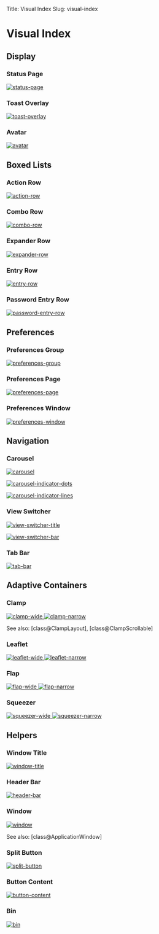Title: Visual Index
Slug: visual-index

# Visual Index

## Display

### Status Page

[<picture>
  <source srcset="status-page-dark.png" media="(prefers-color-scheme: dark)">
  <img src="status-page.png" alt="status-page">
</picture>](class.StatusPage.html)

### Toast Overlay

[<picture>
  <source srcset="toast-overlay-dark.png" media="(prefers-color-scheme: dark)">
  <img src="toast-overlay.png" alt="toast-overlay">
</picture>](class.ToastOverlay.html)

### Avatar

[<picture>
  <source srcset="avatar-dark.png" media="(prefers-color-scheme: dark)">
  <img src="avatar.png" alt="avatar">
</picture>](class.Avatar.html)

## Boxed Lists

### Action Row

[<picture>
  <source srcset="action-row-dark.png" media="(prefers-color-scheme: dark)">
  <img src="action-row.png" alt="action-row">
</picture>](class.ActionRow.html)

### Combo Row

[<picture>
  <source srcset="combo-row-dark.png" media="(prefers-color-scheme: dark)">
  <img src="combo-row.png" alt="combo-row">
</picture>](class.ComboRow.html)

### Expander Row

[<picture>
  <source srcset="expander-row-dark.png" media="(prefers-color-scheme: dark)">
  <img src="expander-row.png" alt="expander-row">
</picture>](class.ExpanderRow.html)

### Entry Row

[<picture>
  <source srcset="entry-row-dark.png" media="(prefers-color-scheme: dark)">
  <img src="entry-row.png" alt="entry-row">
</picture>](class.EntryRow.html)

### Password Entry Row

[<picture>
  <source srcset="password-entry-row-dark.png" media="(prefers-color-scheme: dark)">
  <img src="password-entry-row.png" alt="password-entry-row">
</picture>](class.PasswordEntryRow.html)

## Preferences

### Preferences Group

[<picture>
  <source srcset="preferences-group-dark.png" media="(prefers-color-scheme: dark)">
  <img src="preferences-group.png" alt="preferences-group">
</picture>](class.PreferencesGroup.html)

### Preferences Page

[<picture>
  <source srcset="preferences-page-dark.png" media="(prefers-color-scheme: dark)">
  <img src="preferences-page.png" alt="preferences-page">
</picture>](class.PreferencesPage.html)

### Preferences Window

[<picture>
  <source srcset="preferences-window-dark.png" media="(prefers-color-scheme: dark)">
  <img src="preferences-window.png" alt="preferences-window">
</picture>](class.PreferencesWindow.html)

## Navigation

### Carousel

[<picture>
  <source srcset="carousel-dark.png" media="(prefers-color-scheme: dark)">
  <img src="carousel.png" alt="carousel">
</picture>](class.Carousel.html)

[<picture>
  <source srcset="carousel-indicator-dots-dark.png" media="(prefers-color-scheme: dark)">
  <img src="carousel-indicator-dots.png" alt="carousel-indicator-dots">
</picture>](class.CarouselIndicatorDots.html)

[<picture>
  <source srcset="carousel-indicator-lines-dark.png" media="(prefers-color-scheme: dark)">
  <img src="carousel-indicator-lines.png" alt="carousel-indicator-lines">
</picture>](class.CarouselIndicatorLines.html)

### View Switcher

[<picture>
  <source srcset="view-switcher-title-dark.png" media="(prefers-color-scheme: dark)">
  <img src="view-switcher-title.png" alt="view-switcher-title">
</picture>](class.ViewSwitcherTitle.html)

[<picture>
  <source srcset="view-switcher-bar-dark.png" media="(prefers-color-scheme: dark)">
  <img src="view-switcher-bar.png" alt="view-switcher-bar">
</picture>](class.ViewSwitcherBar.html)

### Tab Bar

[<picture>
  <source srcset="tab-bar-dark.png" media="(prefers-color-scheme: dark)">
  <img src="tab-bar.png" alt="tab-bar">
</picture>](class.TabBar.html)

## Adaptive Containers

### Clamp

[<picture>
  <source srcset="clamp-wide-dark.png" media="(prefers-color-scheme: dark)">
  <img src="clamp-wide.png" alt="clamp-wide">
</picture>
<picture>
  <source srcset="clamp-narrow-dark.png" media="(prefers-color-scheme: dark)">
  <img src="clamp-narrow.png" alt="clamp-narrow">
</picture>](class.Clamp.html)

See also: [class@ClampLayout], [class@ClampScrollable]

### Leaflet

[<picture>
  <source srcset="leaflet-wide-dark.png" media="(prefers-color-scheme: dark)">
  <img src="leaflet-wide.png" alt="leaflet-wide">
</picture>
<picture>
  <source srcset="leaflet-narrow-dark.png" media="(prefers-color-scheme: dark)">
  <img src="leaflet-narrow.png" alt="leaflet-narrow">
</picture>](class.Leaflet.html)

### Flap

[<picture>
  <source srcset="flap-wide-dark.png" media="(prefers-color-scheme: dark)">
  <img src="flap-wide.png" alt="flap-wide">
</picture>
<picture>
  <source srcset="flap-narrow-dark.png" media="(prefers-color-scheme: dark)">
  <img src="flap-narrow.png" alt="flap-narrow">
</picture>](class.Flap.html)

### Squeezer

[<picture>
  <source srcset="squeezer-wide-dark.png" media="(prefers-color-scheme: dark)">
  <img src="squeezer-wide.png" alt="squeezer-wide">
</picture>
<picture>
  <source srcset="squeezer-narrow-dark.png" media="(prefers-color-scheme: dark)">
  <img src="squeezer-narrow.png" alt="squeezer-narrow">
</picture>](class.Squeezer.html)

## Helpers

### Window Title

[<picture>
  <source srcset="window-title-dark.png" media="(prefers-color-scheme: dark)">
  <img src="window-title.png" alt="window-title">
</picture>](class.WindowTitle.html)

### Header Bar

[<picture>
  <source srcset="header-bar-dark.png" media="(prefers-color-scheme: dark)">
  <img src="header-bar.png" alt="header-bar">
</picture>](class.HeaderBar.html)

### Window

[<picture>
  <source srcset="window-dark.png" media="(prefers-color-scheme: dark)">
  <img src="window.png" alt="window">
</picture>](class.Window.html)

See also: [class@ApplicationWindow]

### Split Button

[<picture>
  <source srcset="split-button-dark.png" media="(prefers-color-scheme: dark)">
  <img src="split-button.png" alt="split-button">
</picture>](class.SplitButton.html)

### Button Content

[<picture>
  <source srcset="button-content-dark.png" media="(prefers-color-scheme: dark)">
  <img src="button-content.png" alt="button-content">
</picture>](class.ButtonContent.html)

### Bin

[<picture>
  <source srcset="bin-dark.png" media="(prefers-color-scheme: dark)">
  <img src="bin.png" alt="bin">
</picture>](class.Bin.html)
